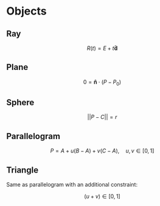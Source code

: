 # Objects

## Ray

$$R(t) = E + t\mathbf{\hat{d}}$$

## Plane

$$0 = \mathbf{\hat{n}} \cdot (P - P_0)$$

## Sphere

$$||P - C|| = r$$

## Parallelogram

$$P = A + u(B - A) + v(C - A), \quad u,v \in [0, 1]$$

## Triangle

Same as parallelogram with an additional constraint:

$$(u + v) \in [0, 1]$$
